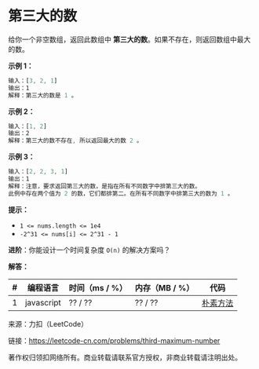# 第三大的数

给你一个非空数组，返回此数组中 **第三大的数**。如果不存在，则返回数组中最大的数。

**示例 1：**

``` javascript
输入：[3, 2, 1]
输出：1
解释：第三大的数是 1 。
```

**示例 2：**

``` javascript
输入：[1, 2]
输出：2
解释：第三大的数不存在, 所以返回最大的数 2 。
```

**示例 3：**

``` javascript
输入：[2, 2, 3, 1]
输出：1
解释：注意，要求返回第三大的数，是指在所有不同数字中排第三大的数。
此例中存在两个值为 2 的数，它们都排第二。在所有不同数字中排第三大的数为 1 。
```

**提示：**

- `1 <= nums.length <= 1e4`
- `-2^31 <= nums[i] <= 2^31 - 1`

**进阶**：你能设计一个时间复杂度 `O(n)` 的解决方案吗？

**解答：**

**#**|**编程语言**|**时间（ms / %）**|**内存（MB / %）**|**代码**
--|--|--|--|--
1|javascript|?? / ??|?? / ??|[朴素方法](./javascript/ac_v1.js)

来源：力扣（LeetCode）

链接：https://leetcode-cn.com/problems/third-maximum-number

著作权归领扣网络所有。商业转载请联系官方授权，非商业转载请注明出处。
